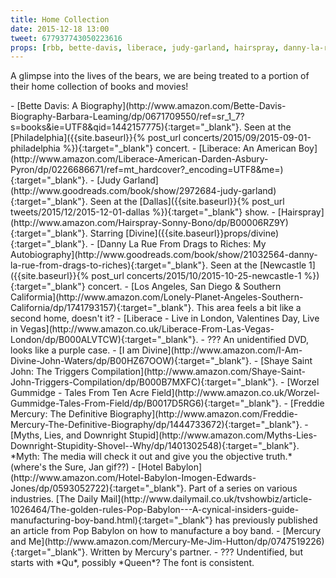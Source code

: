 ```yaml
---
title: Home Collection
date: 2015-12-18 13:00
tweet: 677937743050223616
props: [rbb, bette-davis, liberace, judy-garland, hairspray, danny-la-rue, california, divine, shaye-saint-john, worzel-gummidge, freddie-mercury, book, hotel-babylon, red-sweater, red-velvet-gold-crown, blue-scarf]
---
```

A glimpse into the lives of the bears, we are being treated to a portion of their home collection of books and movies!

<div markdown="1" class="listWithMargin">
- [Bette Davis: A Biography](http://www.amazon.com/Bette-Davis-Biography-Barbara-Leaming/dp/0671709550/ref=sr_1_7?s=books&ie=UTF8&qid=1442157775){:target="_blank"}. Seen at the [Philadelphia]({{site.baseurl}}{% post_url concerts/2015/09/2015-09-01-philadelphia %}){:target="_blank"} concert.
- [Liberace: An American Boy](http://www.amazon.com/Liberace-American-Darden-Asbury-Pyron/dp/0226686671/ref=mt_hardcover?_encoding=UTF8&me=){:target="_blank"}.
- [Judy Garland](http://www.goodreads.com/book/show/2972684-judy-garland){:target="_blank"}. Seen at the [Dallas]({{site.baseurl}}{% post_url tweets/2015/12/2015-12-01-dallas %}){:target="_blank"} show.
- [Hairspray](http://www.amazon.com/Hairspray-Sonny-Bono/dp/B00006RZ9Y){:target="_blank"}. Starring [Divine]({{site.baseurl}}props/divine){:target="_blank"}.
- [Danny La Rue From Drags to Riches: My Autobiography](http://www.goodreads.com/book/show/21032564-danny-la-rue-from-drags-to-riches){:target="_blank"}. Seen at the [Newcastle 1]({{site.baseurl}}{% post_url concerts/2015/10/2015-10-25-newcastle-1 %}){:target="_blank"} concert.
- [Los Angeles, San Diego & Southern Califormia](http://www.amazon.com/Lonely-Planet-Angeles-Southern-California/dp/1741793157){:target="_blank"}. This area feels a bit like a second home, doesn't it?
- [Liberace - Live in London, Valentines Day, Live in Vegas](http://www.amazon.co.uk/Liberace-From-Las-Vegas-London/dp/B000ALVTCW){:target="_blank"}.
- ??? An unidentified DVD, looks like a purple case.
- [I am Divine](http://www.amazon.com/I-Am-Divine-John-Waters/dp/B00HZ67OOW){:target="_blank"}.
- [Shaye Saint John: The Triggers Compilation](http://www.amazon.com/Shaye-Saint-John-Triggers-Compilation/dp/B000B7MXFC){:target="_blank"}.
- [Worzel Gummidge - Tales From Ten Acre Field](http://www.amazon.co.uk/Worzel-Gummidge-Tales-From-Field/dp/B0017D5RG6){:target="_blank"}.
- [Freddie Mercury: The Definitive Biography](http://www.amazon.com/Freddie-Mercury-The-Definitive-Biography/dp/1444733672){:target="_blank"}.
- [Myths, Lies, and Downright Stupid](http://www.amazon.com/Myths-Lies-Downright-Stupidity-Shovel--Why/dp/1401302548){:target="_blank"}. *Myth: The media will check it out and give you the objective truth.* (where's the Sure, Jan gif??)
- [Hotel Babylon](http://www.amazon.com/Hotel-Babylon-Imogen-Edwards-Jones/dp/0593052722){:target="_blank"}. Part of a series on various industries. [The Daily Mail](http://www.dailymail.co.uk/tvshowbiz/article-1026464/The-golden-rules-Pop-Babylon---A-cynical-insiders-guide-manufacturing-boy-band.html){:target="_blank"} has previously published an article from Pop Babylon on how to manufacture a boy band.
- [Mercury and Me](http://www.amazon.com/Mercury-Me-Jim-Hutton/dp/0747519226){:target="_blank"}. Written by Mercury's partner.
- ??? Undentified, but starts with *Qu*, possibly *Queen*? The font is consistent.
</div>
